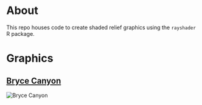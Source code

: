 # About

This repo houses code to create shaded relief graphics using the `rayshader` R package. 

# Graphics

## [Bryce Canyon](R/portraits/bryce_canyon)

![Bryce Canyon](tracked_graphics/bryce_titled_glacier_arches2_insta_small.png)